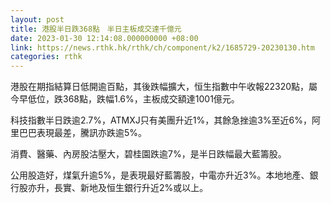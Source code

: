 ```yaml
---
layout: post
title: 港股半日跌368點　半日主板成交達千億元
date: 2023-01-30 12:14:08.000000000 +08:00
link: https://news.rthk.hk/rthk/ch/component/k2/1685729-20230130.htm
categories: rthk
---
```


港股在期指結算日低開逾百點，其後跌幅擴大，恒生指數中午收報22320點，屬今早低位，跌368點，跌幅1.6%，主板成交額達1001億元。

科技指數半日跌逾2.7%，ATMXJ只有美團升近1%，其餘急挫逾3%至近6%，阿里巴巴表現最差，騰訊亦跌逾5%。

消費、醫藥、內房股沽壓大，碧桂園跌逾7%，是半日跌幅最大藍籌股。

公用股造好，煤氣升逾5%，是表現最好藍籌股，中電亦升近3%。本地地產、銀行股亦升，長實、新地及恒生銀行升近2%或以上。
